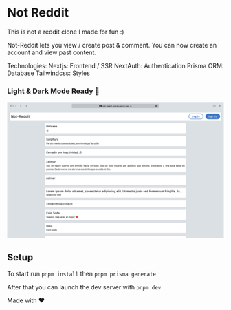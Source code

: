 # Not Reddit

This is not a reddit clone I made for fun :)

Not-Reddit lets you view / create post & comment. You can now create an account and view past content.

Technologies:
Nextjs: Frontend / SSR
NextAuth: Authentication
Prisma ORM: Database
Tailwindcss: Styles

### Light & Dark Mode Ready 👀
![Project Preview](/assets/web-app.png)

## Setup
To start run `pnpm install` then `pnpm prisma generate`

After that you can launch the dev server with `pnpm dev`

Made with ❤️